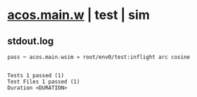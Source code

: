 # [acos.main.w](../../../../../../examples/tests/sdk_tests/math/acos.main.w) | test | sim

## stdout.log
```log
pass ─ acos.main.wsim » root/env0/test:inflight arc cosine
 
 
Tests 1 passed (1)
Test Files 1 passed (1)
Duration <DURATION>
```

